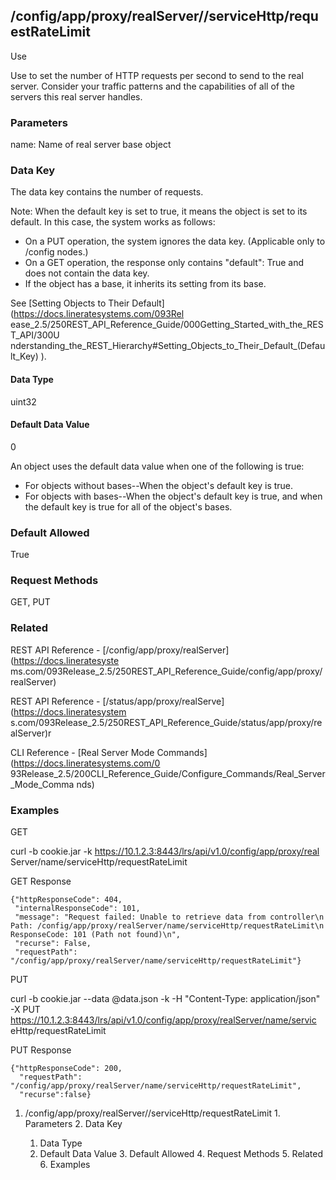 ## /config/app/proxy/realServer/<name>/serviceHttp/requestRateLimit

Use

Use to set the number of HTTP requests per second to send to the real server.
Consider your traffic patterns and the capabilities of all of the servers this
real server handles.

### Parameters

name: Name of real server base object

### Data Key

The data key contains the number of requests.

Note: When the default key is set to true, it means the object is set to its
default. In this case, the system works as follows:

  * On a PUT operation, the system ignores the data key. (Applicable only to /config nodes.)
  * On a GET operation, the response only contains "default": True and does not contain the data key.
  * If the object has a base, it inherits its setting from its base.

See [Setting Objects to Their Default](https://docs.lineratesystems.com/093Rel
ease_2.5/250REST_API_Reference_Guide/000Getting_Started_with_the_REST_API/300U
nderstanding_the_REST_Hierarchy#Setting_Objects_to_Their_Default_(Default_Key)
).

#### Data Type

uint32

#### Default Data Value

0

An object uses the default data value when one of the following is true:

  * For objects without bases--When the object's default key is true.
  * For objects with bases--When the object's default key is true, and when the default key is true for all of the object's bases.

### Default Allowed

True

### Request Methods

GET, PUT

### Related

REST API Reference - [/config/app/proxy/realServer](https://docs.lineratesyste
ms.com/093Release_2.5/250REST_API_Reference_Guide/config/app/proxy/realServer)

REST API Reference - [/status/app/proxy/realServe](https://docs.lineratesystem
s.com/093Release_2.5/250REST_API_Reference_Guide/status/app/proxy/realServer)r

CLI Reference - [Real Server Mode Commands](https://docs.lineratesystems.com/0
93Release_2.5/200CLI_Reference_Guide/Configure_Commands/Real_Server_Mode_Comma
nds)

### Examples

GET

curl -b cookie.jar -k https://10.1.2.3:8443/lrs/api/v1.0/config/app/proxy/real
Server/name/serviceHttp/requestRateLimit

GET Response

    
    {"httpResponseCode": 404,
     "internalResponseCode": 101,
     "message": "Request failed: Unable to retrieve data from controller\n  Path: /config/app/proxy/realServer/name/serviceHttp/requestRateLimit\n  ResponseCode: 101 (Path not found)\n",
     "recurse": False,
     "requestPath": "/config/app/proxy/realServer/name/serviceHttp/requestRateLimit"}
    

PUT

curl -b cookie.jar --data @data.json -k -H "Content-Type: application/json" -X
PUT https://10.1.2.3:8443/lrs/api/v1.0/config/app/proxy/realServer/name/servic
eHttp/requestRateLimit

PUT Response

    
    {"httpResponseCode": 200,
      "requestPath": "/config/app/proxy/realServer/name/serviceHttp/requestRateLimit",
      "recurse":false}

  1. /config/app/proxy/realServer/<name>/serviceHttp/requestRateLimit
    1. Parameters
    2. Data Key
      1. Data Type
      2. Default Data Value
    3. Default Allowed
    4. Request Methods
    5. Related
    6. Examples

